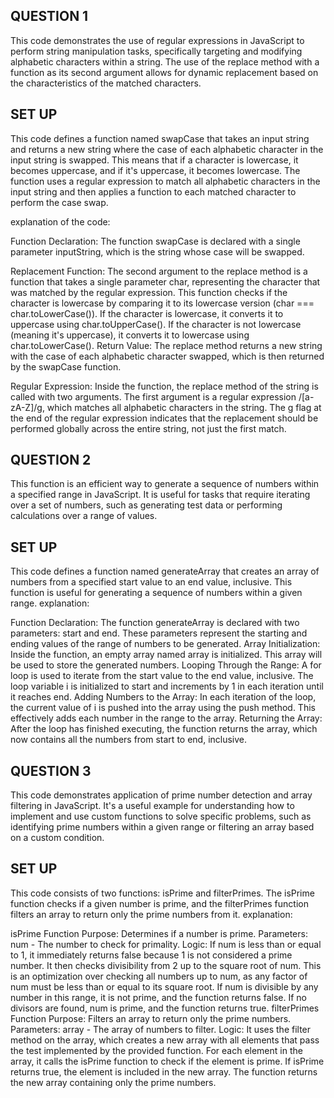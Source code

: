 ## QUESTION 1
This code demonstrates the use of regular expressions in JavaScript to perform string manipulation tasks, specifically targeting and modifying alphabetic characters within a string. The use of the replace method with a function as its second argument allows for dynamic replacement based on the characteristics of the matched characters.
## SET UP
This code defines a function named swapCase that takes an input string and returns a new string where the case of each alphabetic character in the input string is swapped. This means that if a character is lowercase, it becomes uppercase, and if it's uppercase, it becomes lowercase. The function uses a regular expression to match all alphabetic characters in the input string and then applies a function to each matched character to perform the case swap.

explanation of the code:

Function Declaration: The function swapCase is declared with a single parameter inputString, which is the string whose case will be swapped.

Replacement Function: The second argument to the replace method is a function that takes a single parameter char, representing the character that was matched by the regular expression. This function checks if the character is lowercase by comparing it to its lowercase version (char === char.toLowerCase()). If the character is lowercase, it converts it to uppercase using char.toUpperCase(). If the character is not lowercase (meaning it's uppercase), it converts it to lowercase using char.toLowerCase().
Return Value: The replace method returns a new string with the case of each alphabetic character swapped, which is then returned by the swapCase function.

Regular Expression: Inside the function, the replace method of the string is called with two arguments. The first argument is a regular expression /[a-zA-Z]/g, which matches all alphabetic characters in the string. The g flag at the end of the regular expression indicates that the replacement should be performed globally across the entire string, not just the first match.

## QUESTION 2
This function is an efficient way to generate a sequence of numbers within a specified range in JavaScript. It is useful for tasks that require iterating over a set of numbers, such as generating test data or performing calculations over a range of values.

## SET UP
This code defines a function named generateArray that creates an array of numbers from a specified start value to an end value, inclusive. This function is useful for generating a sequence of numbers within a given range.
explanation:

Function Declaration: The function generateArray is declared with two parameters: start and end. These parameters represent the starting and ending values of the range of numbers to be generated.
Array Initialization: Inside the function, an empty array named array is initialized. This array will be used to store the generated numbers.
Looping Through the Range: A for loop is used to iterate from the start value to the end value, inclusive. The loop variable i is initialized to start and increments by 1 in each iteration until it reaches end.
Adding Numbers to the Array: In each iteration of the loop, the current value of i is pushed into the array using the push method. This effectively adds each number in the range to the array.
Returning the Array: After the loop has finished executing, the function returns the array, which now contains all the numbers from start to end, inclusive.


## QUESTION 3
This code demonstrates application of prime number detection and array filtering in JavaScript. It's a useful example for understanding how to implement and use custom functions to solve specific problems, such as identifying prime numbers within a given range or filtering an array based on a custom condition.


## SET UP
This code consists of two functions: isPrime and filterPrimes. The isPrime function checks if a given number is prime, and the filterPrimes function filters an array to return only the prime numbers from it. 
explanation:

isPrime Function
Purpose: Determines if a number is prime.
Parameters: num - The number to check for primality.
Logic:
If num is less than or equal to 1, it immediately returns false because 1 is not considered a prime number.
It then checks divisibility from 2 up to the square root of num. This is an optimization over checking all numbers up to num, as any factor of num must be less than or equal to its square root.
If num is divisible by any number in this range, it is not prime, and the function returns false.
If no divisors are found, num is prime, and the function returns true.
filterPrimes Function
Purpose: Filters an array to return only the prime numbers.
Parameters: array - The array of numbers to filter.
Logic:
It uses the filter method on the array, which creates a new array with all elements that pass the test implemented by the provided function.
For each element in the array, it calls the isPrime function to check if the element is prime.
If isPrime returns true, the element is included in the new array.
The function returns the new array containing only the prime numbers.

